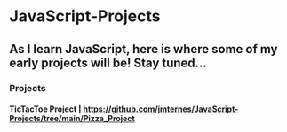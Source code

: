 # JavaScript-Projects

## As I learn JavaScript, here is where some of my early projects will be! Stay tuned...

### Projects

#### TicTacToe Project | https://github.com/jmternes/JavaScript-Projects/tree/main/Pizza_Project
